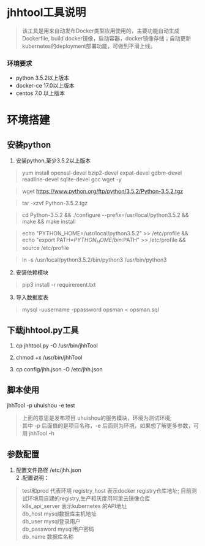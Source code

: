 # jhhtool工具说明

> 该工具是用来自动发布Docker类型应用使用的，主要功能自动生成Dockerfile, build docker镜像，启动容器，docker镜像存储；自动更新kubernetes的deployment部署功能，可做到平滑上线。
### 环境要求
+ python 3.5.2以上版本
+ docker-ce 17.0以上版本
+ centos 7.0 以上版本

# 环境搭建
## 安装python

1. 安装python,至少3.5.2以上版本

>  yum install openssl-devel bzip2-devel expat-devel gdbm-devel readline-devel sqlite-devel gcc wget -y

>  wget https://www.python.org/ftp/python/3.5.2/Python-3.5.2.tgz

>  tar -xzvf  Python-3.5.2.tgz

>  cd Python-3.5.2 && ./configure --prefix=/usr/local/python3.5.2  && make && make install

>  echo "PYTHON_HOME=/usr/local/python3.5.2" >> /etc/profile  && echo "export PATH=$PYTHON_HOME/bin:$PATH" >> /etc/profile && source /etc/profile

>  ln -s /usr/local/python3.5.2/bin/python3 /usr/bin/python3

2. 安装依赖模块

> pip3 install -r requirement.txt

3.  导入数据库表

> mysql -uusername -ppassword opsman < opsman.sql

## 下载jhhtool.py工具

1.  cp jhhtool.py -O /usr/bin/jhhTool

2.  chmod +x /usr/bin/jhhTool

3.  cp  config/jhh.json  -O /etc/jhh.json

## 脚本使用

jhhTool -p uhuishou -e test

>  上面的意思是发布项目 uhuishou的服务模块，环境为测试环境; <br />
>  其中 -p 后面值的是项目名称，-e 后面则为环境，如果想了解更多参数，可用  jhhTool -h

## 参数配置

1. 配置文件路径  /etc/jhh.json <br />
2 .配置说明：

> test和prod 代表环境
> registry_host 表示docker registry仓库地址; 目前测试环境用自建的registry,生产和灰度用阿里云镜像仓库 <br />
> k8s_api_server 表示kubernetes 的API地址 <br />
> db_host mysql数据库主机地址 <br />
> db_user mysql登录用户 <br />
> db_password mysql用户密码 <br />
> db_name 数据库名称 <br />




